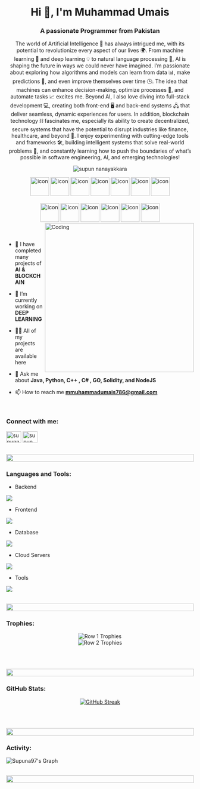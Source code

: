 <h1 align="center">Hi 👋, I'm Muhammad Umais</h1>
<h3 align="center">A passionate Programmer from Pakistan </h3>
<p align="center">
The world of Artificial Intelligence 🤖 has always intrigued me, with its potential to revolutionize every aspect of our lives 🌍. From machine learning 🧠 and deep learning 💡 to natural language processing 📝, AI is shaping the future in ways we could never have imagined. I’m passionate about exploring how algorithms and models can learn from data 📊, make predictions 🔮, and even improve themselves over time 🕒. The idea that machines can enhance decision-making, optimize processes 🔧, and automate tasks 📈 excites me. Beyond AI, I also love diving into full-stack development 💻, creating both front-end 🖥️ and back-end systems 🖧 that deliver seamless, dynamic experiences for users. In addition, blockchain technology ⛓️ fascinates me, especially its ability to create decentralized, secure systems that have the potential to disrupt industries like finance, healthcare, and beyond 💸. I enjoy experimenting with cutting-edge tools and frameworks 🛠️, building intelligent systems that solve real-world problems 💼, and constantly learning how to push the boundaries of what’s possible in software engineering, AI, and emerging technologies!</p>
<p align="center"> 
 <img src="https://komarev.com/ghpvc/?username=MianUmais&label=Profile%20views&color=0e75b6&style=flat" alt="supun nanayakkara" /> 

</p>

<div align="center">
  <img src="https://techstack-generator.vercel.app/java-icon.svg" alt="icon" width="50" height="50" />
  <img src="https://techstack-generator.vercel.app/python-icon.svg" alt="icon" width="50" height="50" />
  <img src="https://techstack-generator.vercel.app/ts-icon.svg" alt="icon" width="50" height="50" />
  <img src="https://techstack-generator.vercel.app/js-icon.svg" alt="icon"width="50" height="50" />
  <img src="https://techstack-generator.vercel.app/react-icon.svg" alt="icon" width="50" height="50" />
 <img src="https://techstack-generator.vercel.app/mysql-icon.svg" alt="icon" width="50" height="50" />
 <img src="https://techstack-generator.vercel.app/nginx-icon.svg" alt="icon" width="50" height="50" />
</div>

<br>

<div align="center">
  <img src="https://techstack-generator.vercel.app/docker-icon.svg" alt="icon" width="50" height="50" />
  <img src="https://techstack-generator.vercel.app/aws-icon.svg" alt="icon" width="50" height="50" />
  <img src="https://techstack-generator.vercel.app/github-icon.svg" alt="icon" width="50" height="50" />
  <img src="https://techstack-generator.vercel.app/prettier-icon.svg" alt="icon" width="50" height="50" />
  <img src="https://techstack-generator.vercel.app/restapi-icon.svg" alt="icon" width="50" height="50" />
  <img src="https://techstack-generator.vercel.app/graphql-icon.svg" alt="icon" width="50" height="50" />
</div>

<img align="right" alt="Coding" width="400" src="https://user-images.githubusercontent.com/74038190/229223263-cf2e4b07-2615-4f87-9c38-e37600f8381a.gif">
<br><br>

- 🔭 I have completed many projects of **AI & BLOCKCHAIN**

- 🌱 I’m currently working on **DEEP LEARNING**

- 👨‍💻 All of my projects are available here

- 💬 Ask me about **Java, Python, C++ , C# , GO, Solidity, and NodeJS**

- 📫 How to reach me **mmuhammadumais786@gmail.com**

<br>
<h3 align="left">Connect with me:</h3>
<p align="left">
<a href="https://linkedin.com/in/mian-umais-13559524a" target="blank"><img align="center" src="https://raw.githubusercontent.com/rahuldkjain/github-profile-readme-generator/master/src/images/icons/Social/linked-in-alt.svg" alt="supunnanayakkara" height="30" width="40" /></a>
<a href="https://instagram.com/mian_umais" target="blank"><img align="center" src="https://raw.githubusercontent.com/rahuldkjain/github-profile-readme-generator/master/src/images/icons/Social/instagram.svg" alt="supun___lk" height="30" width="40" /></a>
</p>
<br>

<img src="https://i.imgur.com/dBaSKWF.gif" height="20" width="100%">

<h3 align="left">Languages and Tools:</h3>

- Backend
<p align="left">
  <a href="https://skillicons.dev">
    <img src="https://skillicons.dev/icons?i=php,laravel,java,nodejs,py,spring,flask,fastapi,express,nestjs" />
  </a>
</p>

- Frontend
<p align="left">
  <a href="https://skillicons.dev">
    <img src="https://skillicons.dev/icons?i=ts,js,react,nextjs,redux,tailwind,materialui" />
  </a>
</p>

- Database
<p align="left">
  <a href="https://skillicons.dev">
    <img src="https://skillicons.dev/icons?i=mongodb,mysql,postgresql" />
  </a>
</p>

- Cloud Servers
<p align="left">
  <a href="https://skillicons.dev">
    <img src="https://skillicons.dev/icons?i=azure,aws,gcp,firebase,cloudflare" />
  </a>
</p>

- Tools
<p align="left">
  <a href="https://skillicons.dev">
    <img src="https://skillicons.dev/icons?i=git,github,docker,figma,xd,idea,vscode,postman,linux" />
  </a>
</p>

<br/>

<img src="https://i.imgur.com/dBaSKWF.gif" height="20" width="100%">


<h3>Trophies:</h3>
<div align="center">
  <img src="https://github-profile-trophy.vercel.app/?username=MianUmais&theme=matrix&no-bg=true&no-frame=true&row=1&column=4&title=MultiLanguage,Commits,PullRequest,Reviews" alt="Row 1 Trophies">
</div>
<div align="center">
  <img src="https://github-profile-trophy.vercel.app/?username=MianUmais&theme=matrix&no-bg=true&no-frame=true&row=1&column=4&title=Repositories,Organizations,Stars,Followers" alt="Row 2 Trophies">
</div>



<br><br>

<p align="center">
  <img src="https://i.imgur.com/dBaSKWF.gif" height="20" width="100%">
</p>


<h3 align="left">GitHub Stats:</h3>

<div align="center">
 <a href="https://git.io/streak-stats">
  <img src="https://streak-stats.demolab.com?user=MianUmais&theme=dark&hide_border=true" alt="GitHub Streak" />
</a>
</div>

<br><br>

<p align="center">
  <img src="https://i.imgur.com/dBaSKWF.gif" height="20" width="100%" />
</p>


<h3 align="left">Activity:</h3>

![Supuna97's Graph](https://github-readme-activity-graph.vercel.app/graph?username=MianUmais&custom_title=Supun's%20GitHub%20Activity%20Graph&bg_color=0D1117&color=7F3FBF&line=7F3FBF&point=7F3FBF&area_color=FFFFFF&title_color=FFFFFF&area=true)
<br><br>

<p align="center">
  <img src="https://i.imgur.com/dBaSKWF.gif" height="20" width="100%" />
</p>


